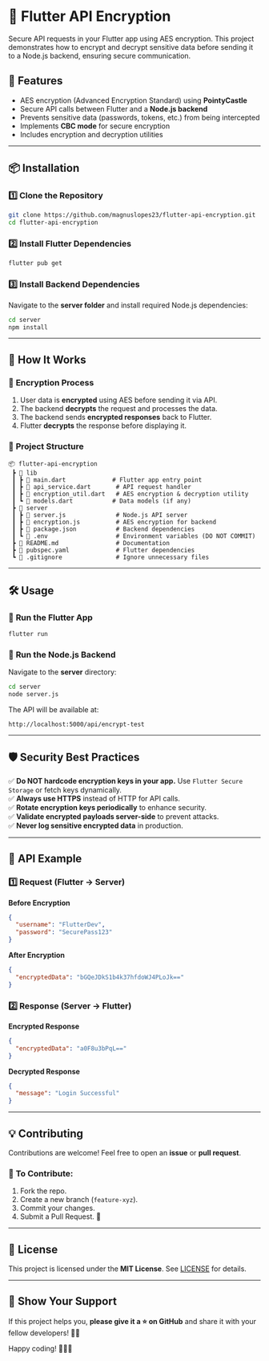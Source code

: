 # 🔐 Flutter API Encryption
Secure API requests in your Flutter app using AES encryption. This project demonstrates how to encrypt and decrypt sensitive data before sending it to a Node.js backend, ensuring secure communication.

## 🚀 Features
- AES encryption (Advanced Encryption Standard) using **PointyCastle**
- Secure API calls between Flutter and a **Node.js backend**
- Prevents sensitive data (passwords, tokens, etc.) from being intercepted
- Implements **CBC mode** for secure encryption
- Includes encryption and decryption utilities

---

## 📦 Installation

### 1️⃣ **Clone the Repository**
```bash
git clone https://github.com/magnuslopes23/flutter-api-encryption.git
cd flutter-api-encryption
```

### 2️⃣ **Install Flutter Dependencies**
```bash
flutter pub get
```

### 3️⃣ **Install Backend Dependencies**
Navigate to the **server folder** and install required Node.js dependencies:
```bash
cd server
npm install
```

---

## 🔧 **How It Works**
### 🔑 **Encryption Process**
1. User data is **encrypted** using AES before sending it via API.
2. The backend **decrypts** the request and processes the data.
3. The backend sends **encrypted responses** back to Flutter.
4. Flutter **decrypts** the response before displaying it.

### 📂 **Project Structure**
```
📦 flutter-api-encryption
 ┣ 📂 lib
 ┃ ┣ 📜 main.dart             # Flutter app entry point
 ┃ ┣ 📜 api_service.dart       # API request handler
 ┃ ┣ 📜 encryption_util.dart   # AES encryption & decryption utility
 ┃ ┗ 📜 models.dart           # Data models (if any)
 ┣ 📂 server
 ┃ ┣ 📜 server.js              # Node.js API server
 ┃ ┣ 📜 encryption.js          # AES encryption for backend
 ┃ ┣ 📜 package.json           # Backend dependencies
 ┃ ┗ 📜 .env                   # Environment variables (DO NOT COMMIT)
 ┣ 📜 README.md                # Documentation
 ┣ 📜 pubspec.yaml             # Flutter dependencies
 ┗ 📜 .gitignore               # Ignore unnecessary files
```

---

## 🛠️ **Usage**

### 🔹 **Run the Flutter App**
```bash
flutter run
```

### 🔹 **Run the Node.js Backend**
Navigate to the **server** directory:
```bash
cd server
node server.js
```
The API will be available at:
```
http://localhost:5000/api/encrypt-test
```

---

## 🛡 **Security Best Practices**
✅ **Do NOT hardcode encryption keys in your app.** Use `Flutter Secure Storage` or fetch keys dynamically.  
✅ **Always use HTTPS** instead of HTTP for API calls.  
✅ **Rotate encryption keys periodically** to enhance security.  
✅ **Validate encrypted payloads server-side** to prevent attacks.  
✅ **Never log sensitive encrypted data** in production.  

---

## 📌 **API Example**
### **1️⃣ Request (Flutter → Server)**
**Before Encryption**
```json
{
  "username": "FlutterDev",
  "password": "SecurePass123"
}
```
**After Encryption**
```json
{
  "encryptedData": "bGQeJDkS1b4k37hfdoWJ4PLoJk=="
}
```

### **2️⃣ Response (Server → Flutter)**
**Encrypted Response**
```json
{
  "encryptedData": "a0F8u3bPqL=="
}
```
**Decrypted Response**
```json
{
  "message": "Login Successful"
}
```

---

## 💡 **Contributing**
Contributions are welcome! Feel free to open an **issue** or **pull request**.

### 📜 **To Contribute:**
1. Fork the repo.
2. Create a new branch (`feature-xyz`).
3. Commit your changes.
4. Submit a Pull Request. 🚀

---

## 📄 **License**
This project is licensed under the **MIT License**. See [LICENSE](LICENSE) for details.

---

## 🌟 **Show Your Support**
If this project helps you, **please give it a ⭐ on GitHub** and share it with your fellow developers! 🚀🔥

Happy coding! 👨‍💻🎉

